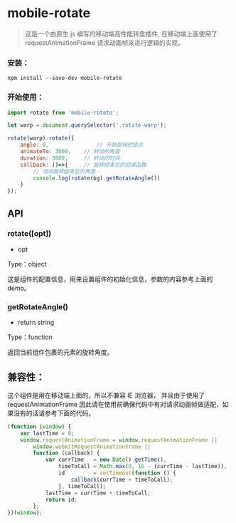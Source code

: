 # mobile-rotate
> 这是一个由原生 js 编写的移动端高性能转盘插件, 在移动端上面使用了requestAnimationFrame 请求动画帧来进行逻辑的实现。

### 安装：
```
npm install --save-dev mobile-rotate
```

### 开始使用：
```javascript
import rotate from 'mobile-rotate';

let warp = document.querySelector('.rotate-warp');

rotate(warp).rotate({
    angle: 0,				// 开始旋转的原点
    animateTo: 3000,	// 转动的角度
    duration: 3000,		// 转动的时间
    callback: ()=>{		// 旋转结束后的回调函数
        // 活动旋转结束后的角度
        console.log(rotate(bg).getRotateAngle())
    }
});

```

## API

### rotate([opt])

* opt

Type：object

这是组件的配置信息，用来设置组件的初始化信息，参数的内容参考上面的 demo。

### getRotateAngle()

* return string

Type：function

返回当前组件包裹的元素的旋转角度。


## 兼容性：
这个组件是用在移动端上面的，所以不兼容 IE 浏览器，
并且由于使用了 requestAnimationFrame 因此请在使用前确保代码中有对请求动画帧做适配，如果没有的话请参考下面的代码。

```javascript
(function (window) {
    var lastTime = 0;
    window.requestAnimationFrame = window.requestAnimationFrame ||
        window.webkitRequestAnimationFrame ||
        function (callback) {
            var currTime   = new Date().getTime(),
                timeToCall = Math.max(0, 16 - (currTime - lastTime)),
                id         = setTimeout(function () {
                    callback(currTime + timeToCall);
                }, timeToCall);
            lastTime = currTime + timeToCall;
            return id;
        };
})(window);
```